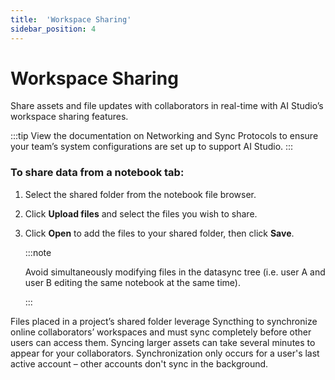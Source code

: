 ```yaml
---
title:  'Workspace Sharing'
sidebar_position: 4
---
```

# Workspace Sharing

Share assets and file updates with collaborators in real-time with AI Studio’s workspace sharing features.

:::tip
View the documentation on Networking and Sync Protocols to ensure your team’s system configurations are set up to support AI Studio. 
:::

### To share data from a notebook tab:

1. Select the shared folder from the notebook file browser. 

2. Click **Upload files** and select the files you wish to share. 

3. Click **Open** to add the files to your shared folder, then click **Save**. 
 
    :::note
    
    Avoid simultaneously modifying files in the datasync tree (i.e. user A and user B editing the same notebook at the same time).
    
    :::

Files placed in a project’s shared folder leverage Syncthing to synchronize online collaborators’ workspaces and must sync completely before other users can access them. Syncing larger assets can take several minutes to appear for your collaborators. Synchronization only occurs for a user's last active account – other accounts don't sync in the background.
 